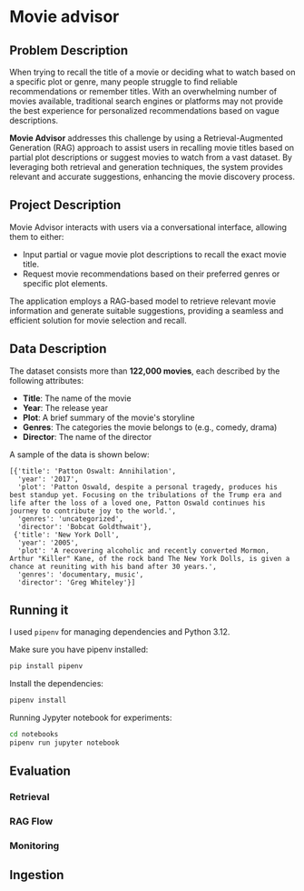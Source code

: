 # Movie advisor

## Problem Description

When trying to recall the title of a movie or deciding what to watch based on a specific plot or genre, many people struggle to find reliable recommendations or remember titles. With an overwhelming number of movies available, traditional search engines or platforms may not provide the best experience for personalized recommendations based on vague descriptions.

**Movie Advisor** addresses this challenge by using a Retrieval-Augmented Generation (RAG) approach to assist users in recalling movie titles based on partial plot descriptions or suggest movies to watch from a vast dataset. By leveraging both retrieval and generation techniques, the system provides relevant and accurate suggestions, enhancing the movie discovery process.

## Project Description
Movie Advisor interacts with users via a conversational interface, allowing them to either:

- Input partial or vague movie plot descriptions to recall the exact movie title.
- Request movie recommendations based on their preferred genres or specific plot elements.

The application employs a RAG-based model to retrieve relevant movie information and generate suitable suggestions, providing a seamless and efficient solution for movie selection and recall.

## Data Description

The dataset consists more than **122,000 movies**, each described by the following attributes:

- **Title**: The name of the movie
- **Year**: The release year
- **Plot**: A brief summary of the movie's storyline
- **Genres**: The categories the movie belongs to (e.g., comedy, drama)
- **Director**: The name of the director

A sample of the data is shown below:

```plaintext
[{'title': 'Patton Oswalt: Annihilation',
  'year': '2017',
  'plot': 'Patton Oswald, despite a personal tragedy, produces his best standup yet. Focusing on the tribulations of the Trump era and life after the loss of a loved one, Patton Oswald continues his journey to contribute joy to the world.',
  'genres': 'uncategorized',
  'director': 'Bobcat Goldthwait'},
 {'title': 'New York Doll',
  'year': '2005',
  'plot': 'A recovering alcoholic and recently converted Mormon, Arthur "Killer" Kane, of the rock band The New York Dolls, is given a chance at reuniting with his band after 30 years.',
  'genres': 'documentary, music',
  'director': 'Greg Whiteley'}]
```

## Running it

I used `pipenv` for managing dependencies and Python 3.12.

Make sure you have pipenv installed:

```bash
pip install pipenv
```
Install the dependencies:

```bash
pipenv install
```

Running Jypyter notebook for experiments:

```bash
cd notebooks
pipenv run jupyter notebook
```

## Evaluation

### Retrieval



### RAG Flow


### Monitoring


## Ingestion

